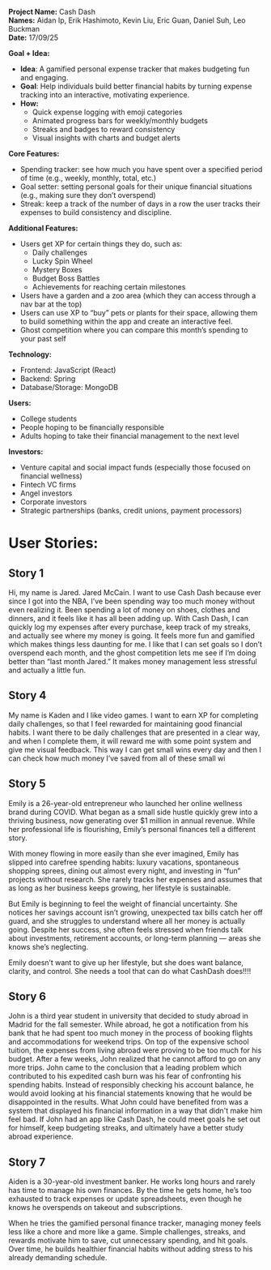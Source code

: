  
**Project Name:** Cash Dash  
**Names:** Aidan Ip, Erik Hashimoto, Kevin Liu, Eric Guan, Daniel Suh, Leo Buckman  
**Date:** 17/09/25

**Goal \+ Idea:**

- **Idea**: A gamified personal expense tracker that makes budgeting fun and engaging.  
- **Goal**: Help individuals build better financial habits by turning expense tracking into an interactive, motivating experience.  
- **How:**  
  - Quick expense logging with emoji categories  
  - Animated progress bars for weekly/monthly budgets  
  - Streaks and badges to reward consistency  
  - Visual insights with charts and budget alerts

**Core Features:**

- Spending tracker: see how much you have spent over a specified period of time (e.g., weekly, monthly, total, etc.)
- Goal setter: setting personal goals for their unique financial situations (e.g., making sure they don’t overspend)
- Streak: keep a track of the number of days in a row the user tracks their expenses to build consistency and discipline.

**Additional Features:**

- Users get XP for certain things they do, such as:  
  - Daily challenges  
  - Lucky Spin Wheel  
  - Mystery Boxes  
  - Budget Boss Battles  
  - Achievements for reaching certain milestones  
- Users have a garden and a zoo area (which they can access through a nav bar at the top)  
- Users can use XP to “buy” pets or plants for their space, allowing them to build something within the app and create an interactive feel.   
- Ghost competition where you can compare this month’s spending to your past self

**Technology:**

- Frontend: JavaScript (React)  
- Backend: Spring  
- Database/Storage: MongoDB

**Users:**

- College students  
- People hoping to be financially responsible  
- Adults hoping to take their financial management to the next level

**Investors:**

- Venture capital and social impact funds (especially those focused on financial wellness)  
- Fintech VC firms  
- Angel investors  
- Corporate investors  
- Strategic partnerships (banks, credit unions, payment processors)

# User Stories:

## Story 1
Hi, my name is Jared. Jared McCain. I want to use Cash Dash because ever since I got into the NBA, I’ve been spending way too much money without even realizing it. Been spending a lot of money on shoes, clothes and dinners, and it feels like it has all been adding up. With Cash Dash, I can quickly log my expenses after every purchase, keep track of my streaks, and actually see where my money is going. It feels more fun and gamified which makes things less daunting for me. I like that I can set goals so I don’t overspend each month, and the ghost competition lets me see if I’m doing better than “last month Jared.” It makes money management less stressful and actually a little fun.


## Story 4
My name is Kaden and I like video games. I want to earn XP for completing daily challenges, so that I feel rewarded for maintaining good financial habits. I want there to be daily challenges that are presented in a clear way, and when I complete them, it will reward me with some point system and give me visual feedback. This way I can get small wins every day and then I can check how much money I’ve saved from all of these small wi

## Story 5
Emily is a 26-year-old entrepreneur who launched her online wellness brand during COVID. What began as a small side hustle quickly grew into a thriving business, now generating over $1 million in annual revenue. While her professional life is flourishing, Emily’s personal finances tell a different story.

With money flowing in more easily than she ever imagined, Emily has slipped into carefree spending habits: luxury vacations, spontaneous shopping sprees, dining out almost every night, and investing in “fun” projects without research. She rarely tracks her expenses and assumes that as long as her business keeps growing, her lifestyle is sustainable.

But Emily is beginning to feel the weight of financial uncertainty. She notices her savings account isn’t growing, unexpected tax bills catch her off guard, and she struggles to understand where all her money is actually going. Despite her success, she often feels stressed when friends talk about investments, retirement accounts, or long-term planning — areas she knows she’s neglecting.

Emily doesn’t want to give up her lifestyle, but she does want balance, clarity, and control. She needs a tool that can do what CashDash does!!!!

## Story 6
John is a third year student in university that decided to study abroad in Madrid for the fall semester. While abroad, he got a notification from his bank that he had spent too much money in the process of booking flights and accommodations for weekend trips. On top of the expensive school tuition, the expenses from living abroad were proving to be too much for his budget. After a few weeks, John realized that he cannot afford to go on any more trips. John came to the conclusion that a leading problem which contributed to his expedited cash burn was his fear of confronting his spending habits. Instead of responsibly checking his account balance, he would avoid looking at his financial statements knowing that he would be disappointed in the results. What John could have benefited from was a system that displayed his financial information in a way that didn't make him feel bad. If John had an app like Cash Dash, he could meet goals he set out for himself, keep budgeting streaks, and ultimately have a better study abroad experience.

## Story 7
Aiden is a 30-year-old investment banker. He works long hours and rarely has time to manage his own finances. By the time he gets home, he’s too exhausted to track expenses or update spreadsheets, even though he knows he overspends on takeout and subscriptions.

When he tries the gamified personal finance tracker, managing money feels less like a chore and more like a game. Simple challenges, streaks, and rewards motivate him to save, cut unnecessary spending, and hit goals. Over time, he builds healthier financial habits without adding stress to his already demanding schedule.